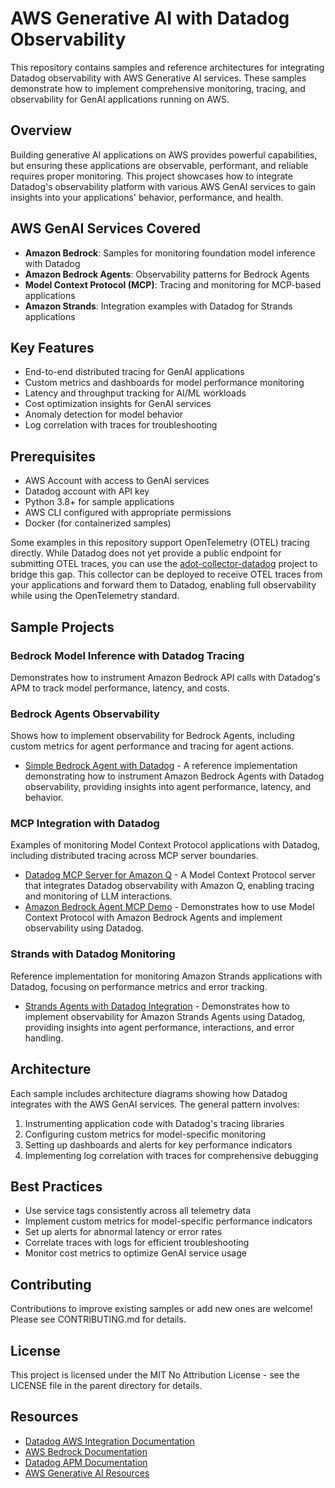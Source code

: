 # AWS Generative AI with Datadog Observability

This repository contains samples and reference architectures for integrating Datadog observability with AWS Generative AI services. These samples demonstrate how to implement comprehensive monitoring, tracing, and observability for GenAI applications running on AWS.

## Overview

Building generative AI applications on AWS provides powerful capabilities, but ensuring these applications are observable, performant, and reliable requires proper monitoring. This project showcases how to integrate Datadog's observability platform with various AWS GenAI services to gain insights into your applications' behavior, performance, and health.

## AWS GenAI Services Covered

- **Amazon Bedrock**: Samples for monitoring foundation model inference with Datadog
- **Amazon Bedrock Agents**: Observability patterns for Bedrock Agents
- **Model Context Protocol (MCP)**: Tracing and monitoring for MCP-based applications
- **Amazon Strands**: Integration examples with Datadog for Strands applications

## Key Features

- End-to-end distributed tracing for GenAI applications
- Custom metrics and dashboards for model performance monitoring
- Latency and throughput tracking for AI/ML workloads
- Cost optimization insights for GenAI services
- Anomaly detection for model behavior
- Log correlation with traces for troubleshooting

## Prerequisites

- AWS Account with access to GenAI services
- Datadog account with API key
- Python 3.8+ for sample applications
- AWS CLI configured with appropriate permissions
- Docker (for containerized samples)

Some examples in this repository support OpenTelemetry (OTEL) tracing directly. While Datadog does not yet provide a public endpoint for submitting OTEL traces, you can use the [adot-collector-datadog](https://github.com/jasonmimick-aws/adot-collector-datadog) project to bridge this gap. This collector can be deployed to receive OTEL traces from your applications and forward them to Datadog, enabling full observability while using the OpenTelemetry standard.



## Sample Projects

### Bedrock Model Inference with Datadog Tracing

Demonstrates how to instrument Amazon Bedrock API calls with Datadog's APM to track model performance, latency, and costs.

### Bedrock Agents Observability

Shows how to implement observability for Bedrock Agents, including custom metrics for agent performance and tracing for agent actions.

- [Simple Bedrock Agent with Datadog](https://github.com/jasonmimick-aws/simple-bedrock-agent-datadog) - A reference implementation demonstrating how to instrument Amazon Bedrock Agents with Datadog observability, providing insights into agent performance, latency, and behavior.

### MCP Integration with Datadog

Examples of monitoring Model Context Protocol applications with Datadog, including distributed tracing across MCP server boundaries.

- [Datadog MCP Server for Amazon Q](https://github.com/jasonmimick-aws/datadog-mcp-amazon-q) - A Model Context Protocol server that integrates Datadog observability with Amazon Q, enabling tracing and monitoring of LLM interactions.
- [Amazon Bedrock Agent MCP Demo](https://github.com/jasonmimick-aws/amazon-bedrock-agent-mcp-demo) - Demonstrates how to use Model Context Protocol with Amazon Bedrock Agents and implement observability using Datadog.

### Strands with Datadog Monitoring

Reference implementation for monitoring Amazon Strands applications with Datadog, focusing on performance metrics and error tracking.

- [Strands Agents with Datadog Integration](https://github.com/jasonmimick-aws/strands-agents-samples/tree/main/03-integrations/datadog) - Demonstrates how to implement observability for Amazon Strands Agents using Datadog, providing insights into agent performance, interactions, and error handling.

## Architecture

Each sample includes architecture diagrams showing how Datadog integrates with the AWS GenAI services. The general pattern involves:

1. Instrumenting application code with Datadog's tracing libraries
2. Configuring custom metrics for model-specific monitoring
3. Setting up dashboards and alerts for key performance indicators
4. Implementing log correlation with traces for comprehensive debugging

## Best Practices

- Use service tags consistently across all telemetry data
- Implement custom metrics for model-specific performance indicators
- Set up alerts for abnormal latency or error rates
- Correlate traces with logs for efficient troubleshooting
- Monitor cost metrics to optimize GenAI service usage

## Contributing

Contributions to improve existing samples or add new ones are welcome! Please see CONTRIBUTING.md for details.

## License

This project is licensed under the MIT No Attribution License - see the LICENSE file in the parent directory for details.

## Resources

- [Datadog AWS Integration Documentation](https://docs.datadoghq.com/integrations/amazon_web_services/)
- [AWS Bedrock Documentation](https://docs.aws.amazon.com/bedrock/)
- [Datadog APM Documentation](https://docs.datadoghq.com/tracing/)
- [AWS Generative AI Resources](https://aws.amazon.com/generative-ai/)
